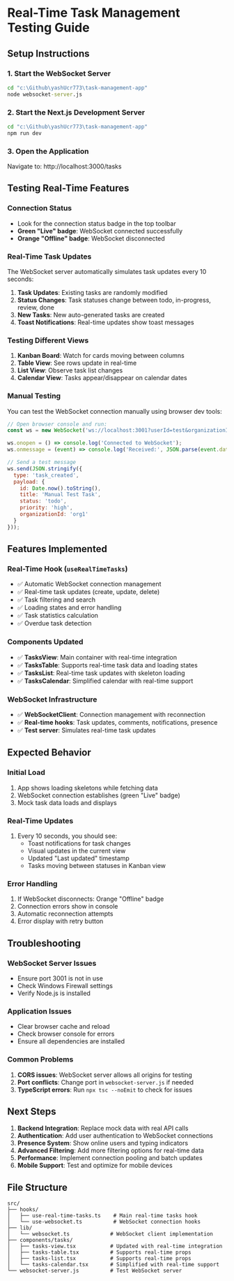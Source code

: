 # Real-Time Task Management Testing Guide

## Setup Instructions

### 1. Start the WebSocket Server
```cmd
cd "c:\Github\yashUcr773\task-management-app"
node websocket-server.js
```

### 2. Start the Next.js Development Server
```cmd
cd "c:\Github\yashUcr773\task-management-app"
npm run dev
```

### 3. Open the Application
Navigate to: http://localhost:3000/tasks

## Testing Real-Time Features

### Connection Status
- Look for the connection status badge in the top toolbar
- **Green "Live" badge**: WebSocket connected successfully
- **Orange "Offline" badge**: WebSocket disconnected

### Real-Time Task Updates
The WebSocket server automatically simulates task updates every 10 seconds:

1. **Task Updates**: Existing tasks are randomly modified
2. **Status Changes**: Task statuses change between todo, in-progress, review, done
3. **New Tasks**: New auto-generated tasks are created
4. **Toast Notifications**: Real-time updates show toast messages

### Testing Different Views
1. **Kanban Board**: Watch for cards moving between columns
2. **Table View**: See rows update in real-time
3. **List View**: Observe task list changes
4. **Calendar View**: Tasks appear/disappear on calendar dates

### Manual Testing
You can test the WebSocket connection manually using browser dev tools:

```javascript
// Open browser console and run:
const ws = new WebSocket('ws://localhost:3001?userId=test&organizationId=org1');

ws.onopen = () => console.log('Connected to WebSocket');
ws.onmessage = (event) => console.log('Received:', JSON.parse(event.data));

// Send a test message
ws.send(JSON.stringify({
  type: 'task_created',
  payload: {
    id: Date.now().toString(),
    title: 'Manual Test Task',
    status: 'todo',
    priority: 'high',
    organizationId: 'org1'
  }
}));
```

## Features Implemented

### Real-Time Hook (`useRealTimeTasks`)
- ✅ Automatic WebSocket connection management
- ✅ Real-time task updates (create, update, delete)
- ✅ Task filtering and search
- ✅ Loading states and error handling
- ✅ Task statistics calculation
- ✅ Overdue task detection

### Components Updated
- ✅ **TasksView**: Main container with real-time integration
- ✅ **TasksTable**: Supports real-time task data and loading states
- ✅ **TasksList**: Real-time task updates with skeleton loading
- ✅ **TasksCalendar**: Simplified calendar with real-time support

### WebSocket Infrastructure
- ✅ **WebSocketClient**: Connection management with reconnection
- ✅ **Real-time hooks**: Task updates, comments, notifications, presence
- ✅ **Test server**: Simulates real-time task updates

## Expected Behavior

### Initial Load
1. App shows loading skeletons while fetching data
2. WebSocket connection establishes (green "Live" badge)
3. Mock task data loads and displays

### Real-Time Updates
1. Every 10 seconds, you should see:
   - Toast notifications for task changes
   - Visual updates in the current view
   - Updated "Last updated" timestamp
   - Tasks moving between statuses in Kanban view

### Error Handling
1. If WebSocket disconnects: Orange "Offline" badge
2. Connection errors show in console
3. Automatic reconnection attempts
4. Error display with retry button

## Troubleshooting

### WebSocket Server Issues
- Ensure port 3001 is not in use
- Check Windows Firewall settings
- Verify Node.js is installed

### Application Issues
- Clear browser cache and reload
- Check browser console for errors
- Ensure all dependencies are installed

### Common Problems
1. **CORS issues**: WebSocket server allows all origins for testing
2. **Port conflicts**: Change port in `websocket-server.js` if needed
3. **TypeScript errors**: Run `npx tsc --noEmit` to check for issues

## Next Steps

1. **Backend Integration**: Replace mock data with real API calls
2. **Authentication**: Add user authentication to WebSocket connections  
3. **Presence System**: Show online users and typing indicators
4. **Advanced Filtering**: Add more filtering options for real-time data
5. **Performance**: Implement connection pooling and batch updates
6. **Mobile Support**: Test and optimize for mobile devices

## File Structure

```
src/
├── hooks/
│   ├── use-real-time-tasks.ts    # Main real-time tasks hook
│   └── use-websocket.ts          # WebSocket connection hooks
├── lib/
│   └── websocket.ts             # WebSocket client implementation
├── components/tasks/
│   ├── tasks-view.tsx           # Updated with real-time integration
│   ├── tasks-table.tsx          # Supports real-time props
│   ├── tasks-list.tsx           # Supports real-time props
│   └── tasks-calendar.tsx       # Simplified with real-time support
└── websocket-server.js          # Test WebSocket server
```
